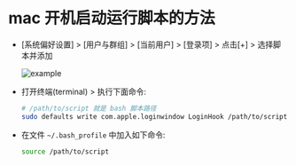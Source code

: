 # mac 开机启动运行脚本的方法

- [系统偏好设置] > [用户与群组] > [当前用户] > [登录项] > 点击[+] > 选择脚本并添加

  ![example](https://img-blog.csdn.net/20160930094645111)

- 打开终端(terminal) > 执行下面命令:

  ```bash
  # /path/to/script 就是 bash 脚本路径
  sudo defaults write com.apple.loginwindow LoginHook /path/to/script
  ```

- 在文件 `~/.bash_profile` 中加入如下命令:

  ```bash
  source /path/to/script
  ```
